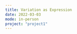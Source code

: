 ```yaml
---
title: Variation as Expression
date: 2022-03-03
mode: in-person
project: "project1"
---
```


<!-- - Show & tell / share
- Review Inspector Exercises
- Introduce CSS letter exercise
- Review Project 1 Prototypes in the Browser
exercise: "2-css-letter.md"
reading: "Bo Doub: [Community Memory: Precedents In Social Media And Movements](https://computerhistory.org/blog/community-memory-precedents-in-social-media-and-movements/) and Omar Mohammad: [Tools for Cultural Production: Archiving Voice, Culture, and Community](https://staging.are.na/blog/tools-for-cultural-production-the-practice-of-preserving-voice-culture-and)"
tutorials: "Codecademy: [CSS Layout with Flexbox](https://www.codecademy.com/courses/learn-css/lessons/learn-flexbox-l/resume), [CSS Grid](https://www.codecademy.com/courses/learn-css/lessons/css-grid-i/resume), [CSS Transitions](https://www.codecademy.com/courses/learn-css/lessons/animation-transitions)"
lectures: "[CSS Tutorials](https://risd.hosted.panopto.com/Panopto/Pages/Sessions/List.aspx?embedded=0#folderID=%2209ae1348-8de3-4af1-bf4b-ace100dd2803%22&view=0&sortColumn=0&sortAscending=true)"
--- -->